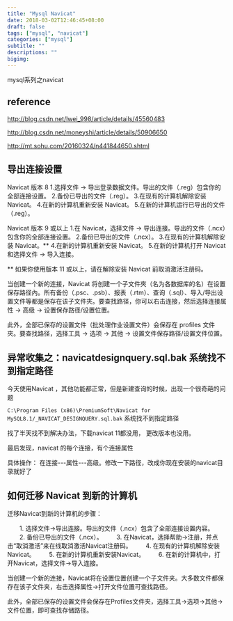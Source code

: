 ```yaml
---
title: "Mysql Navicat"
date: 2018-03-02T12:46:45+08:00
draft: false
tags: ["mysql", "navicat"]
categories: ["mysql"]
subtitle: ""
descriptions: ""
bigimg:
---
```


mysql系列之navicat

## reference

http://blog.csdn.net/lwei_998/article/details/45560483

http://blog.csdn.net/moneyshi/article/details/50906650

http://mt.sohu.com/20160324/n441844650.shtml

## 导出连接设置

Navicat 版本 8
1.选择文件 -> 导出登录数据文件。导出的文件（.reg）包含你的全部连接设置。
2.备份已导出的文件（.reg）。
3.在现有的计算机解除安装 Navicat。
4.在新的计算机重新安装 Navicat。
5.在新的计算机运行已导出的文件（.reg）。

Navicat 版本 9 或以上
1.在 Navicat，选择文件 -> 导出连接。导出的文件（.ncx）包含你的全部连接设置。
2.备份已导出的文件（.ncx）。
3.在现有的计算机解除安装 Navicat。**
4.在新的计算机重新安装 Navicat。
5.在新的计算机打开 Navicat 和选择文件 -> 导入连接。


** 如果你使用版本 11 或以上，请在解除安装 Navicat 前取消激活注册码。

 当创建一个新的连接，Navicat 将创建一个子文件夾（名为各数据库的名）在设置保存路径內。所有备份（.psc、.psb）、报表（.rtm）、查询（.sql）、导入/导出设置文件等都是保存在该子文件夾。要查找路径，你可以右击连接，然后选择连接属性 -> 高级 -> 设置保存路径/设置位置。


 此外，全部已保存的设置文件（批处理作业设置文件）会保存在 profiles 文件夾。要查找路径，选择工具 -> 选项 -> 其他 -> 设置文件保存路径/设置文件位置。

##  异常收集之：navicatdesignquery.sql.bak 系统找不到指定路径

今天使用Navicat ，其他功能都正常，但是新建查询的时候，出现一个很奇葩的问题

`C:\Program Files (x86)\PremiumSoft\Navicat for MySQL8.1/_NAVICAT_DESIGNQUERY.sql.bak`  系统找不到指定路径

找了半天找不到解决办法，下载navicat 11都没用， 更改版本也没用。

最后发现，navicat 的每个连接，有个连接属性

具体操作：
在连接---属性---高级。修改一下路径，改成你现在安装的navicat目录就好了

## 如何迁移 Navicat 到新的计算机

迁移Navicat到新的计算机的步骤：

　　1. 选择文件->导出连接。导出的文件（.ncx）包含了全部连接设置内容。
　　2. 备份已导出的文件（.ncx）。
　　3. 在Navicat，选择帮助->注册，并点击“取消激活”来在线取消激活Navicat注册码。
　　4. 在现有的计算机解除安装Navicat。
　　5. 在新的计算机重新安装Navicat。
　　6. 在新的计算机中，打开Navicat，选择文件->导入连接。

当创建一个新的连接，Navicat将在设置位置创建一个子文件夹。大多数文件都保存在该子文件夹，右击选择属性->打开文件位置可查找路径。

此外，全部已保存的设置文件会保存在Profiles文件夹，选择工具->选项->其他->文件位置，即可查找存储路径。

